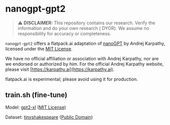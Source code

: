 # nanogpt-gpt2

> :warning: **DISCLAIMER:** This repository contains our research. Verify the information and do your own research (
> DYOR). We assume no responsibility for accuracy or completeness.

`nanogpt-gpt2` offers a flatpack.ai adaptation of [nanoGPT](https://github.com/karpathy/nanoGPT) by Andrej Karpathy, licensed under the [MIT License](https://github.com/karpathy/nanoGPT/blob/master/LICENSE).

We have no official affiliation or association with Andrej Karpathy, nor are we endorsed or authorized by him. For the official Andrej Karpathy website, please visit [https://karpathy.ai](https://karpathy.ai).

flatpack.ai is experimental; please avoid using it for production.

## train.sh (fine-tune)

Model: [gpt2-xl](https://huggingface.co/gpt2-xl) ([MIT License](https://huggingface.co/gpt2-xl))

Dataset: [tinyshakespeare](https://raw.githubusercontent.com/karpathy/char-rnn/master/data/tinyshakespeare/input.txt) ([Public Domain](https://creativecommons.org/publicdomain/zero/1.0/))